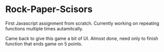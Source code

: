 # Rock-Paper-Scisors
First Javascript assignment from scratch.
Currently working on repeating functions multiple times autamitcally.

Came back to give this game a bit of UI.
Almost done, need only to finish function that ends game on 5 points.
